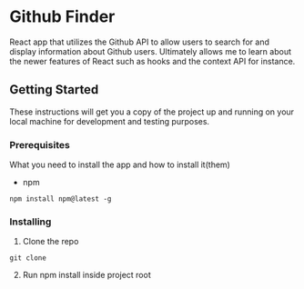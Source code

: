 # Github Finder

React app that utilizes the Github API to allow users to search for and display information about Github users. Ultimately allows me to learn about the newer features of React such as hooks and the context API for instance.

## Getting Started
These instructions will get you a copy of the project up and running on your local machine for development and testing purposes. 

### Prerequisites

What you need to install the app and how to install it(them)

- npm

```
npm install npm@latest -g
```

### Installing

1. Clone the repo

```
git clone 
```

2. Run npm install inside project root

